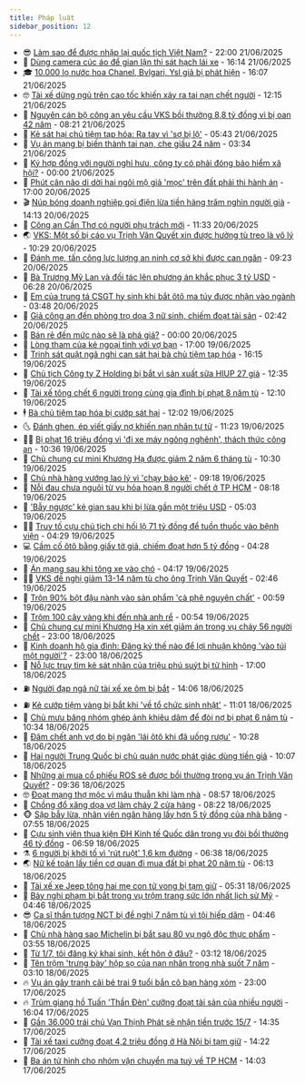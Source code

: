 ```yaml
---
title: Pháp luật
sidebar_position: 12
---
```


<!-- vnexpress-phap-luat:START -->
- 😎 [Làm sao để được nhập lại quốc tịch Việt Nam?](https://vnexpress.net/lam-sao-de-duoc-nhap-lai-quoc-tich-viet-nam-4899122.html) - 22:00 21/06/2025
- 🥰 [Dùng camera cúc áo để gian lận thi sát hạch lái xe](https://vnexpress.net/dung-camera-cuc-ao-de-gian-lan-thi-sat-hach-lai-xe-4904591.html) - 16:14 21/06/2025
- 🎓 [10.000 lọ nước hoa Chanel, Bvlgari, Ysl giả bị phát hiện](https://vnexpress.net/10-000-lo-nuoc-hoa-chanel-bvlgari-ysl-gia-bi-phat-hien-4904610.html) - 16:07 21/06/2025
- 🤓 [Tài xế dừng ngủ trên cao tốc khiến xảy ra tai nạn chết người](https://vnexpress.net/tai-xe-dung-ngu-tren-cao-toc-khien-xay-ra-tai-nan-chet-nguoi-4904583.html) - 12:15 21/06/2025
- 🎊 [Nguyên cán bộ công an yêu cầu VKS bồi thường 8,8 tỷ đồng vì bị oan 42 năm](https://vnexpress.net/nguyen-can-bo-cong-an-yeu-cau-vks-boi-thuong-8-8-ty-dong-vi-bi-oan-42-nam-4904457.html) - 08:21 21/06/2025
- 🙉 [Kẻ sát hại chủ tiệm tạp hóa: Ra tay vì &#39;sợ bị lộ&#39;](https://vnexpress.net/ke-sat-hai-chu-tiem-tap-hoa-ra-tay-vi-so-bi-lo-4904495.html) - 05:43 21/06/2025
- 🤡 [Vụ án mạng bị biến thành tai nạn, che giấu 24 năm](https://vnexpress.net/vu-an-mang-bi-bien-thanh-tai-nan-che-giau-24-nam-4904335.html) - 03:34 21/06/2025
- 🗽 [Ký hợp đồng với người nghỉ hưu, công ty có phải đóng bảo hiểm xã hội?](https://vnexpress.net/ky-hop-dong-voi-nguoi-da-nghi-huu-cong-ty-co-phai-dong-bhxh-4903601.html) - 00:00 21/06/2025
- 🌋 [Phút cân não di dời hai ngôi mộ giả &#39;mọc&#39; trên đất phải thi hành án](https://vnexpress.net/phut-can-nao-di-doi-hai-ngoi-mo-gia-moc-tren-dat-phai-thi-hanh-an-4893555.html) - 17:00 20/06/2025
- 🎬 [Núp bóng doanh nghiệp gọi điện lừa tiền hàng trăm nghìn người già](https://vnexpress.net/nup-bong-doanh-nghiep-goi-dien-lua-tien-hang-tram-nghin-nguoi-gia-4904352.html) - 14:13 20/06/2025
- 💯 [Công an Cần Thơ có người phụ trách mới](https://vnexpress.net/cong-an-can-tho-co-nguoi-phu-trach-moi-4904341.html) - 11:33 20/06/2025
- 🌏 [VKS: Một số bị cáo vụ Trịnh Văn Quyết xin được hưởng tù treo là vô lý](https://vnexpress.net/vks-mot-so-bi-cao-vu-trinh-van-quyet-xin-duoc-huong-tu-treo-la-vo-ly-4903689.html) - 10:29 20/06/2025
- 🌊 [Đánh mẹ, tấn công lực lượng an ninh cơ sở khi được can ngăn](https://vnexpress.net/danh-me-tan-cong-luc-luong-an-ninh-co-so-khi-duoc-can-ngan-4904223.html) - 09:23 20/06/2025
- 💂 [Bà Trương Mỹ Lan và đối tác lên phương án khắc phục 3 tỷ USD](https://vnexpress.net/ba-truong-my-lan-va-doi-tac-len-phuong-an-khac-phuc-3-ty-usd-4904085.html) - 06:28 20/06/2025
- 🎡 [Em của trung tá CSGT hy sinh khi bắt ôtô ma túy được nhận vào ngành](https://vnexpress.net/em-cua-trung-ta-csgt-hy-sinh-khi-bat-oto-ma-tuy-duoc-nhan-vao-nganh-4904054.html) - 03:48 20/06/2025
- 🫶 [Giả công an đến phòng trọ dọa 3 nữ sinh, chiếm đoạt tài sản](https://vnexpress.net/gia-cong-an-den-phong-tro-doa-3-nu-sinh-chiem-doat-tai-san-4904003.html) - 02:42 20/06/2025
- 🐲 [Bán rẻ đến mức nào sẽ là phá giá?](https://vnexpress.net/ban-re-den-muc-nao-se-la-pha-gia-4903183.html) - 00:00 20/06/2025
- 🚀 [Lòng tham của kẻ ngoại tình với vợ bạn](https://vnexpress.net/long-tham-cua-ke-ngoai-tinh-voi-vo-ban-4903846.html) - 17:00 19/06/2025
- 🎊 [Trinh sát quật ngã nghi can sát hại bà chủ tiệm tạp hóa](https://vnexpress.net/trinh-sat-quat-nga-nghi-can-sat-hai-ba-chu-tiem-tap-hoa-4903895.html) - 16:15 19/06/2025
- 🤗 [Chủ tịch Công ty Z Holding bị bắt vì sản xuất sữa HIUP 27 giả](https://vnexpress.net/chu-tich-cong-ty-z-holding-bi-bat-vi-san-xuat-sua-gia-hiup-27-4903872.html) - 12:35 19/06/2025
- 🗽 [Tài xế tông chết 6 người trong cùng gia đình bị phạt 8 năm tù](https://vnexpress.net/tai-xe-tong-chet-6-nguoi-trong-cung-gia-dinh-bi-phat-8-nam-tu-4903866.html) - 12:10 19/06/2025
- 🕴 [Bà chủ tiệm tạp hóa bị cướp sát hại](https://vnexpress.net/ba-chu-tiem-tap-hoa-bi-cuop-sat-hai-4903861.html) - 12:02 19/06/2025
- 🌜 [Đánh ghen, ép viết giấy nợ khiến nạn nhân tự tử](https://vnexpress.net/danh-ghen-ep-viet-giay-no-khien-nan-nhan-tu-tu-4903769.html) - 11:23 19/06/2025
- 🧑‍🏫 [Bị phạt 16 triệu đồng vì &#39;đi xe máy ngông nghênh&#39;, thách thức công an](https://vnexpress.net/bi-phat-16-trieu-dong-vi-di-xe-may-ngong-nghenh-thach-thuc-cong-an-4903837.html) - 10:36 19/06/2025
- 🦩 [Chủ chung cư mini Khương Hạ được giảm 2 năm 6 tháng tù](https://vnexpress.net/chu-chung-cu-mini-khuong-ha-nop-hon-21-ty-dong-khac-phuc-hau-qua-vu-chay-56-nguoi-chet-4903765.html) - 10:30 19/06/2025
- 💼 [Chủ nhà hàng vướng lao lý vì &#39;chạy bảo kê&#39;](https://vnexpress.net/chu-nha-hang-vuong-lao-ly-vi-chay-bao-ke-4903762.html) - 09:18 19/06/2025
- 💫 [Nỗi đau chưa nguôi từ vụ hỏa hoạn 8 người chết ở TP HCM](https://vnexpress.net/noi-dau-chua-nguoi-tu-vu-hoa-hoan-8-nguoi-chet-o-tp-hcm-4903671.html) - 08:18 19/06/2025
- 🦅 [&#39;Bẫy ngược&#39; kẻ gian sau khi bị lừa gần một triệu USD](https://vnexpress.net/bay-nguoc-ke-gian-sau-khi-bi-lua-gan-mot-trieu-usd-4903653.html) - 05:03 19/06/2025
- 🧑‍💻 [Truy tố cựu chủ tịch chi hối lộ 71 tỷ đồng để tuồn thuốc vào bệnh viện](https://vnexpress.net/truy-to-cuu-chu-tich-chi-hoi-lo-71-ty-dong-de-tuon-thuoc-vao-benh-vien-4903644.html) - 04:29 19/06/2025
- 💻 [Cầm cố ôtô bằng giấy tờ giả, chiếm đoạt hơn 5 tỷ đồng](https://vnexpress.net/cam-co-oto-bang-giay-to-gia-chiem-doat-hon-5-ty-dong-4903595.html) - 04:28 19/06/2025
- 🤠 [Án mạng sau khi tông xe vào chó](https://vnexpress.net/an-mang-sau-khi-tong-xe-vao-cho-4903633.html) - 04:17 19/06/2025
- 🧑‍🏫 [VKS đề nghị giảm 13-14 năm tù cho ông Trịnh Văn Quyết](https://vnexpress.net/vks-de-nghi-giam-13-14-nam-tu-cho-ong-trinh-van-quyet-4903464.html) - 02:46 19/06/2025
- 🌈 [Trộn 90% bột đậu nành vào sản phẩm &#39;cà phê nguyên chất&#39;](https://vnexpress.net/tron-90-bot-dau-nanh-vao-san-pham-ca-phe-nguyen-chat-4903484.html) - 00:59 19/06/2025
- 🌮 [Trộm 100 cây vàng khi đến nhà anh rể](https://vnexpress.net/trom-100-cay-vang-khi-den-nha-anh-re-4903479.html) - 00:54 19/06/2025
- 🐲 [Chủ chung cư mini Khương Hạ xin xét giảm án trong vụ cháy 56 người chết](https://vnexpress.net/chu-chung-cu-mini-khuong-ha-xin-xet-giam-an-trong-vu-chay-56-nguoi-chet-4903461.html) - 23:00 18/06/2025
- 🧰 [Kinh doanh hộ gia đình: Đăng ký thế nào để lợi nhuận không &#39;vào túi một người&#39;?](https://vnexpress.net/kinh-doanh-ho-gia-dinh-dang-ky-the-nao-de-loi-nhuan-khong-vao-tui-mot-nguoi-4897858.html) - 23:00 18/06/2025
- 💄 [Nỗ lực truy tìm kẻ sát nhân của triệu phú suýt bị tử hình](https://vnexpress.net/no-luc-truy-tim-ke-sat-nhan-cua-trieu-phu-tung-nhan-an-tu-oan-4903422.html) - 17:00 18/06/2025
- ⛽️ [Người đạp ngã nữ tài xế xe ôm bị bắt](https://vnexpress.net/nguoi-dap-nga-nu-tai-xe-xe-om-bi-bat-4903456.html) - 14:06 18/06/2025
- ⛽️ [Kẻ cướp tiệm vàng bị bắt khi &#39;về tổ chức sinh nhật&#39;](https://vnexpress.net/ke-cuop-tiem-vang-bi-bat-khi-ve-to-chuc-sinh-nhat-4903418.html) - 11:01 18/06/2025
- 💂 [Chủ mưu băng nhóm ghép ảnh khiêu dâm để đòi nợ bị phạt 6 năm tù](https://vnexpress.net/chu-muu-bang-nhom-ghep-anh-khieu-dam-de-doi-no-bi-phat-6-nam-tu-4903406.html) - 10:34 18/06/2025
- 🤔 [Đâm chết anh vợ do bị ngăn &#39;lái ôtô khi đã uống rượu&#39;](https://vnexpress.net/dam-chet-anh-vo-do-bi-ngan-lai-oto-khi-da-uong-ruou-4903400.html) - 10:28 18/06/2025
- 🧐 [Hai người Trung Quốc bị chủ quán nước phát giác dùng tiền giả](https://vnexpress.net/hai-nguoi-trung-quoc-bi-chu-quan-nuoc-phat-giac-dung-tien-gia-4903298.html) - 10:07 18/06/2025
- 🎃 [Những ai mua cổ phiếu ROS sẽ được bồi thường trong vụ án Trịnh Văn Quyết?](https://vnexpress.net/nhung-ai-mua-co-phieu-ros-se-duoc-boi-thuong-trong-vu-an-trinh-van-quyet-4903333.html) - 09:36 18/06/2025
- 🤓 [Đoạt mạng thợ mộc vì mâu thuẫn khi làm nhà](https://vnexpress.net/doat-mang-tho-moc-vi-mau-thuan-khi-lam-nha-4903348.html) - 08:57 18/06/2025
- 💃 [Chồng đổ xăng dọa vợ làm cháy 2 cửa hàng](https://vnexpress.net/chong-do-xang-doa-vo-lam-chay-2-cua-hang-4903254.html) - 08:22 18/06/2025
- 🐵 [Sập bẫy lừa, nhân viên ngân hàng lấy hơn 5 tỷ đồng của nhà băng](https://vnexpress.net/sap-bay-lua-nhan-vien-ngan-hang-lay-hon-5-ty-dong-cua-nha-bang-4903268.html) - 07:55 18/06/2025
- 🤖 [Cựu sinh viên thua kiện ĐH Kinh tế Quốc dân trong vụ đòi bồi thường 46 tỷ đồng](https://vnexpress.net/vks-de-nghi-bac-yeu-cau-dh-kinh-te-quoc-dan-boi-thuong-46-ty-dong-4903087.html) - 06:59 18/06/2025
- ⚗️ [6 người bị khởi tố vì &#39;rút ruột&#39; 1,6 km đường](https://vnexpress.net/6-nguoi-bi-khoi-to-vi-rut-ruot-1-6-km-duong-4903253.html) - 06:38 18/06/2025
- 🌏 [Nữ kế toán lấy tiền cơ quan đi mua đất bị phạt 20 năm tù](https://vnexpress.net/nu-ke-toan-lay-tien-co-quan-di-mua-dat-bi-phat-20-nam-tu-4903232.html) - 06:13 18/06/2025
- 🦆 [Tài xế xe Jeep tông hai mẹ con tử vong bị tạm giữ](https://vnexpress.net/tai-xe-xe-jeep-tong-hai-me-con-tu-vong-bi-tam-giu-4903108.html) - 05:31 18/06/2025
- 🐎 [Bảy nghi phạm bị bắt trong vụ trộm trang sức lớn nhất lịch sử Mỹ](https://vnexpress.net/7-nghi-pham-bi-bat-trong-vu-trom-trang-suc-lon-nhat-lich-su-my-4903215.html) - 04:46 18/06/2025
- 😎 [Ca sĩ thần tượng NCT bị đề nghị 7 năm tù vì tội hiếp dâm](https://vnexpress.net/cuu-thanh-vien-nct-bi-de-nghi-7-nam-tu-vi-toi-hiep-dam-4903192.html) - 04:46 18/06/2025
- 💪 [Chủ nhà hàng sao Michelin bị bắt sau 80 vụ ngộ độc thực phẩm](https://vnexpress.net/chu-nha-hang-sao-michelin-bi-bat-sau-80-vu-ngo-doc-thuc-pham-4903145.html) - 03:55 18/06/2025
- 🤡 [Từ 1/7, tôi đăng ký khai sinh, kết hôn ở đâu?](https://vnexpress.net/tu-ngay-1-7-dang-ky-khai-sinh-ket-hon-o-dau-4899591.html) - 03:12 18/06/2025
- 🌁 [Tên trộm &#39;trưng bày&#39; hộp sọ của nạn nhân trong nhà suốt 7 năm](https://vnexpress.net/ten-trom-trung-bay-hop-so-cua-nan-nhan-trong-nha-suot-7-nam-4903105.html) - 03:10 18/06/2025
- 🔥 [Vụ án gây tranh cãi bé trai 9 tuổi bắn cô bạn hàng xóm](https://vnexpress.net/vu-an-gay-tranh-cai-cua-be-trai-9-tuoi-ban-co-be-hang-xom-4902943.html) - 23:00 17/06/2025
- 🔥 [Trùm giang hồ Tuấn &#39;Thần Đèn&#39; cưỡng đoạt tài sản của nhiều người](https://vnexpress.net/trum-giang-ho-tuan-than-den-cuong-doat-tai-san-cua-nhieu-nguoi-4902983.html) - 16:04 17/06/2025
- 👺 [Gần 36.000 trái chủ Vạn Thịnh Phát sẽ nhận tiền trước 15/7](https://vnexpress.net/gan-36-000-trai-chu-van-thinh-phat-se-nhan-tien-truoc-15-7-4902959.html) - 14:35 17/06/2025
- 🎊 [Tài xế taxi cưỡng đoạt 4,2 triệu đồng ở Hà Nội bị tạm giữ](https://vnexpress.net/tai-xe-taxi-cuong-doat-4-2-trieu-dong-o-ha-noi-bi-tam-giu-4902962.html) - 14:22 17/06/2025
- 🎊 [Ba án tử hình cho nhóm vận chuyển ma tuý về TP HCM](https://vnexpress.net/ba-an-tu-hinh-cho-nhom-van-chuyen-ma-tuy-ve-tp-hcm-4902958.html) - 14:03 17/06/2025<!-- vnexpress-phap-luat:END -->
